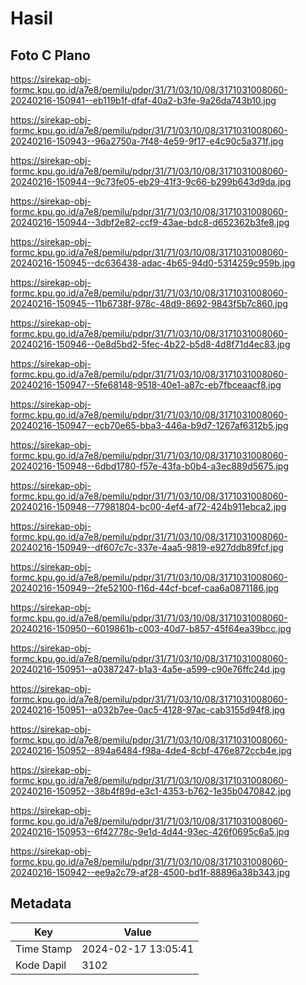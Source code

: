 # Hasil

## Foto C Plano

https://sirekap-obj-formc.kpu.go.id/a7e8/pemilu/pdpr/31/71/03/10/08/3171031008060-20240216-150941--eb119b1f-dfaf-40a2-b3fe-9a26da743b10.jpg

https://sirekap-obj-formc.kpu.go.id/a7e8/pemilu/pdpr/31/71/03/10/08/3171031008060-20240216-150943--96a2750a-7f48-4e59-9f17-e4c90c5a371f.jpg

https://sirekap-obj-formc.kpu.go.id/a7e8/pemilu/pdpr/31/71/03/10/08/3171031008060-20240216-150944--9c73fe05-eb29-41f3-9c66-b299b643d9da.jpg

https://sirekap-obj-formc.kpu.go.id/a7e8/pemilu/pdpr/31/71/03/10/08/3171031008060-20240216-150944--3dbf2e82-ccf9-43ae-bdc8-d652362b3fe8.jpg

https://sirekap-obj-formc.kpu.go.id/a7e8/pemilu/pdpr/31/71/03/10/08/3171031008060-20240216-150945--dc636438-adac-4b65-94d0-5314259c959b.jpg

https://sirekap-obj-formc.kpu.go.id/a7e8/pemilu/pdpr/31/71/03/10/08/3171031008060-20240216-150945--11b6738f-978c-48d9-8692-9843f5b7c860.jpg

https://sirekap-obj-formc.kpu.go.id/a7e8/pemilu/pdpr/31/71/03/10/08/3171031008060-20240216-150946--0e8d5bd2-5fec-4b22-b5d8-4d8f71d4ec83.jpg

https://sirekap-obj-formc.kpu.go.id/a7e8/pemilu/pdpr/31/71/03/10/08/3171031008060-20240216-150947--5fe68148-9518-40e1-a87c-eb7fbceaacf8.jpg

https://sirekap-obj-formc.kpu.go.id/a7e8/pemilu/pdpr/31/71/03/10/08/3171031008060-20240216-150947--ecb70e65-bba3-446a-b9d7-1267af6312b5.jpg

https://sirekap-obj-formc.kpu.go.id/a7e8/pemilu/pdpr/31/71/03/10/08/3171031008060-20240216-150948--6dbd1780-f57e-43fa-b0b4-a3ec889d5675.jpg

https://sirekap-obj-formc.kpu.go.id/a7e8/pemilu/pdpr/31/71/03/10/08/3171031008060-20240216-150948--77981804-bc00-4ef4-af72-424b911ebca2.jpg

https://sirekap-obj-formc.kpu.go.id/a7e8/pemilu/pdpr/31/71/03/10/08/3171031008060-20240216-150949--df607c7c-337e-4aa5-9819-e927ddb89fcf.jpg

https://sirekap-obj-formc.kpu.go.id/a7e8/pemilu/pdpr/31/71/03/10/08/3171031008060-20240216-150949--2fe52100-f16d-44cf-bcef-caa6a0871186.jpg

https://sirekap-obj-formc.kpu.go.id/a7e8/pemilu/pdpr/31/71/03/10/08/3171031008060-20240216-150950--6019861b-c003-40d7-b857-45f64ea39bcc.jpg

https://sirekap-obj-formc.kpu.go.id/a7e8/pemilu/pdpr/31/71/03/10/08/3171031008060-20240216-150951--a0387247-b1a3-4a5e-a599-c90e76ffc24d.jpg

https://sirekap-obj-formc.kpu.go.id/a7e8/pemilu/pdpr/31/71/03/10/08/3171031008060-20240216-150951--a032b7ee-0ac5-4128-97ac-cab3155d94f8.jpg

https://sirekap-obj-formc.kpu.go.id/a7e8/pemilu/pdpr/31/71/03/10/08/3171031008060-20240216-150952--894a6484-f98a-4de4-8cbf-476e872ccb4e.jpg

https://sirekap-obj-formc.kpu.go.id/a7e8/pemilu/pdpr/31/71/03/10/08/3171031008060-20240216-150952--38b4f89d-e3c1-4353-b762-1e35b0470842.jpg

https://sirekap-obj-formc.kpu.go.id/a7e8/pemilu/pdpr/31/71/03/10/08/3171031008060-20240216-150953--6f42778c-9e1d-4d44-93ec-426f0695c6a5.jpg

https://sirekap-obj-formc.kpu.go.id/a7e8/pemilu/pdpr/31/71/03/10/08/3171031008060-20240216-150942--ee9a2c79-af28-4500-bd1f-88896a38b343.jpg


## Metadata

| Key        | Value               |
| ---------- | ------------------- |
| Time Stamp | 2024-02-17 13:05:41 |
| Kode Dapil | 3102                |




